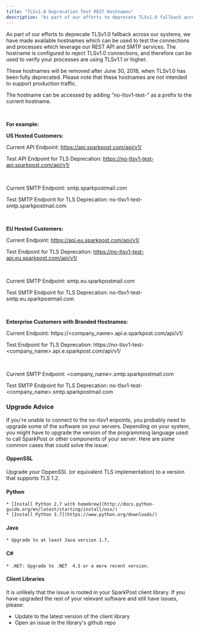 ```yaml
---
title: "TLSv1.0 Deprecation Test REST Hostnames"
description: "As part of our efforts to deprecate TLSv1.0 fallback across our systems, we have made available hostnames which can be used to test the connections and processes which leverage our REST API. The hostname is configured to reject TLSv1.0 connections, and therefore can be used to verify your processes are using TLSv1.1 or higher."
---
```


As part of our efforts to deprecate TLSv1.0 fallback across our systems,
we have made available hostnames which can be used to test the connections
and processes which leverage our REST API and SMTP services.
The hostname is configured to reject TLSv1.0 connections,
and therefore can be used to verify your processes are using TLSv1.1 or higher.

These hostnames will be removed after June 30, 2018, when TLSv1.0 has been fully deprecated.
Please note that these hostnames are not intended to support production traffic.

The hostname can be accessed by adding "no-tlsv1-test-" as a prefix to the current hostname.

<br/>

**For example:**


**US Hosted Customers:**

Current API Endpoint: https://api.sparkpost.com/api/v1/

Test API Endpoint for TLS Deprecation: https://no-tlsv1-test-api.sparkpost.com/api/v1/

<br>

Current SMTP Endpoint:  smtp.sparkpostmail.com

Test SMTP Endpoint for TLS Deprecation:  no-tlsv1-test-smtp.sparkpostmail.com

<br>

**EU Hosted Customers:**

Current Endpoint: https://api.eu.sparkpost.com/api/v1/

Test Endpoint for TLS Deprecation: https://no-tlsv1-test-api.eu.sparkpost.com/api/v1/

<br>

Current SMTP Endpoint:  smtp.eu.sparkpostmail.com

Test SMTP Endpoint for TLS Deprecation:  no-tlsv1-test-smtp.eu.sparkpostmail.com

<br>

**Enterprise Customers with Branded Hostnames:**

Current Endpoint: https://<company_name>.api.e.sparkpost.com/api/v1/

Test Endpoint for TLS Deprecation: https://no-tlsv1-test-<company_name>.api.e.sparkpost.com/api/v1/

<br>

Current SMTP Endpoint:  <company_name>.smtp.sparkpostmail.com

Test SMTP Endpoint for TLS Deprecation:  no-tlsv1-test-<company_name>.smtp.sparkpostmail.com

### Upgrade Advice

If you're unable to connect to the no-tlsv1 enpoints, you probably need to upgrade some of the software on your servers.
Depending on your system, you might have to upgrade the version of the programming language used to call SparkPost or other components of your server.
Here are some common cases that could solve the issue:

#### OppenSSL
Upgrade your OppenSSL (or equivalent TLS implementation) to a version that supports TLS 1.2.

#### Python
    * [Install Python 2.7 with homebrew](http://docs.python-guide.org/en/latest/starting/install/osx/)
    * [Install Python 3.7](https://www.python.org/downloads/)

#### Java
    * Upgrade to at least Java version 1.7,

#### C#
    * .NET: Upgrade to .NET  4.5 or a more recent version.

#### Client Libraries
It is unlikely that the issue is rooted in your SparkPost client library.
If you have upgraded the rest of your relevant software and still have issues, please:
* Update to the latest version of the client library
* Open an issue in the library's github repo
